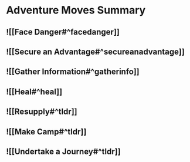 # Adventure Moves Summary
## ![[Face Danger#^facedanger]]
## ![[Secure an Advantage#^secureanadvantage]]
## ![[Gather Information#^gatherinfo]]
## ![[Heal#^heal]]
## ![[Resupply#^tldr]]
## ![[Make Camp#^tldr]]
## ![[Undertake a Journey#^tldr]]